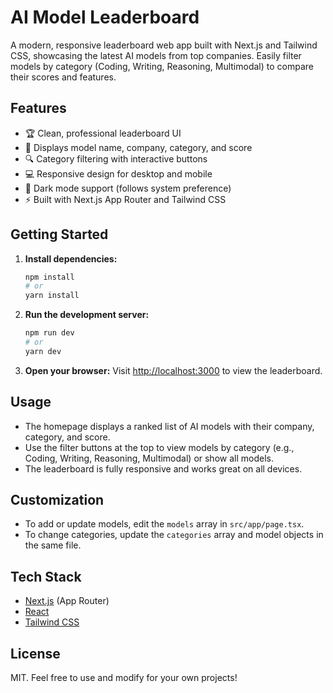 # AI Model Leaderboard

A modern, responsive leaderboard web app built with Next.js and Tailwind CSS, showcasing the latest AI models from top companies. Easily filter models by category (Coding, Writing, Reasoning, Multimodal) to compare their scores and features.

## Features

- 🏆 Clean, professional leaderboard UI
- 🏢 Displays model name, company, category, and score
- 🔍 Category filtering with interactive buttons
- 💻 Responsive design for desktop and mobile
- 🌙 Dark mode support (follows system preference)
- ⚡ Built with Next.js App Router and Tailwind CSS

## Getting Started

1. **Install dependencies:**
   ```bash
   npm install
   # or
   yarn install
   ```

2. **Run the development server:**
   ```bash
   npm run dev
   # or
   yarn dev
   ```

3. **Open your browser:**
   Visit [http://localhost:3000](http://localhost:3000) to view the leaderboard.

## Usage

- The homepage displays a ranked list of AI models with their company, category, and score.
- Use the filter buttons at the top to view models by category (e.g., Coding, Writing, Reasoning, Multimodal) or show all models.
- The leaderboard is fully responsive and works great on all devices.

## Customization

- To add or update models, edit the `models` array in `src/app/page.tsx`.
- To change categories, update the `categories` array and model objects in the same file.

## Tech Stack

- [Next.js](https://nextjs.org/) (App Router)
- [React](https://react.dev/)
- [Tailwind CSS](https://tailwindcss.com/)

## License

MIT. Feel free to use and modify for your own projects!
